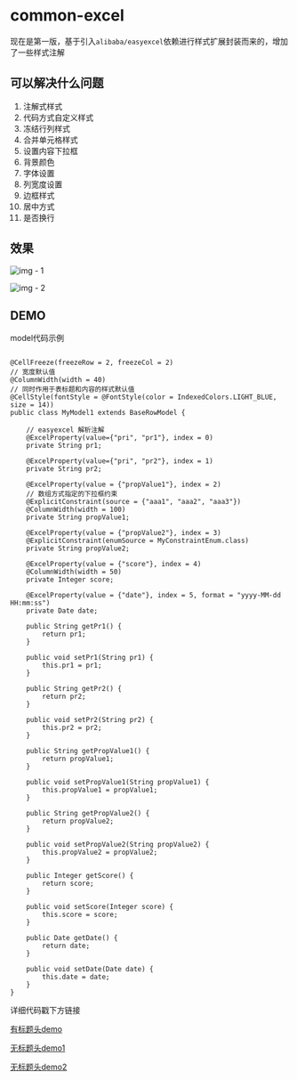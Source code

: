 # common-excel

现在是第一版，基于引入`alibaba/easyexcel`依赖进行样式扩展封装而来的，增加了一些样式注解



## 可以解决什么问题

1. 注解式样式
2. 代码方式自定义样式
3. 冻结行列样式
4. 合并单元格样式
5. 设置内容下拉框
6. 背景颜色
7. 字体设置
8. 列宽度设置
9. 边框样式
10. 居中方式
11. 是否换行

## 效果

![img - 1](https://www.uetty.com/gitattach/LP-20190726_1.png) 

![img - 2](https://www.uetty.com/gitattach/LP-20190726_2.png) 

## DEMO

model代码示例

```

@CellFreeze(freezeRow = 2, freezeCol = 2)
// 宽度默认值
@ColumnWidth(width = 40)
// 同时作用于表标题和内容的样式默认值
@CellStyle(fontStyle = @FontStyle(color = IndexedColors.LIGHT_BLUE, size = 14))
public class MyModel1 extends BaseRowModel {

    // easyexcel 解析注解
    @ExcelProperty(value={"pri", "pr1"}, index = 0)
    private String pr1;

    @ExcelProperty(value={"pri", "pr2"}, index = 1)
    private String pr2;

    @ExcelProperty(value = {"propValue1"}, index = 2)
    // 数组方式指定的下拉框约束
    @ExplicitConstraint(source = {"aaa1", "aaa2", "aaa3"})
    @ColumnWidth(width = 100)
    private String propValue1;

    @ExcelProperty(value = {"propValue2"}, index = 3)
    @ExplicitConstraint(enumSource = MyConstraintEnum.class)
    private String propValue2;

    @ExcelProperty(value = {"score"}, index = 4)
    @ColumnWidth(width = 50)
    private Integer score;

    @ExcelProperty(value = {"date"}, index = 5, format = "yyyy-MM-dd HH:mm:ss")
    private Date date;

    public String getPr1() {
        return pr1;
    }

    public void setPr1(String pr1) {
        this.pr1 = pr1;
    }

    public String getPr2() {
        return pr2;
    }

    public void setPr2(String pr2) {
        this.pr2 = pr2;
    }

    public String getPropValue1() {
        return propValue1;
    }

    public void setPropValue1(String propValue1) {
        this.propValue1 = propValue1;
    }

    public String getPropValue2() {
        return propValue2;
    }

    public void setPropValue2(String propValue2) {
        this.propValue2 = propValue2;
    }

    public Integer getScore() {
        return score;
    }

    public void setScore(Integer score) {
        this.score = score;
    }

    public Date getDate() {
        return date;
    }

    public void setDate(Date date) {
        this.date = date;
    }
}
```

详细代码戳下方链接

[有标题头demo](./src/main/java/com/uetty/common/excel/demo/withhead/TestWithHeadModel.java)

[无标题头demo1](./src/main/java/com/uetty/common/excel/demo/headless/TestHeadlessModel1.java)

[无标题头demo2](./src/main/java/com/uetty/common/excel/demo/headless/TestHeadlessModel2.java)